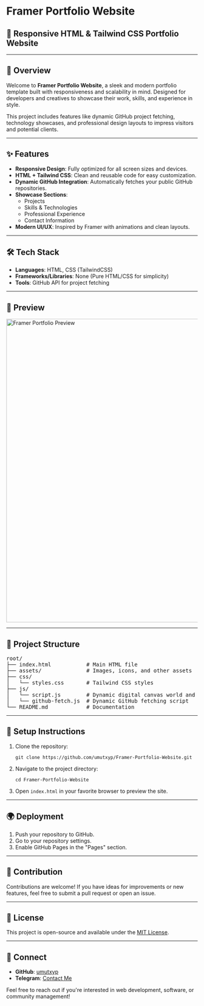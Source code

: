 <!-- Framer Portfolio Website -->

<!-- 🚀 Responsive HTML & Tailwind CSS Portfolio Website -->

<h1>Framer Portfolio Website</h1>

<h2>🚀 Responsive HTML & Tailwind CSS Portfolio Website</h2>

<hr>

<h2>🌟 Overview</h2>
<p>Welcome to <strong>Framer Portfolio Website</strong>, a sleek and modern portfolio template built with responsiveness and scalability in mind. Designed for developers and creatives to showcase their work, skills, and experience in style.</p>

<p>This project includes features like dynamic GitHub project fetching, technology showcases, and professional design layouts to impress visitors and potential clients.</p>

<hr>

<h2>✨ Features</h2>
<ul>
  <li><strong>Responsive Design</strong>: Fully optimized for all screen sizes and devices.</li>
  <li><strong>HTML + Tailwind CSS</strong>: Clean and reusable code for easy customization.</li>
  <li><strong>Dynamic GitHub Integration</strong>: Automatically fetches your public GitHub repositories.</li>
  <li><strong>Showcase Sections</strong>:
    <ul>
      <li>Projects</li>
      <li>Skills & Technologies</li>
      <li>Professional Experience</li>
      <li>Contact Information</li>
    </ul>
  </li>
  <li><strong>Modern UI/UX</strong>: Inspired by Framer with animations and clean layouts.</li>
</ul>

<hr>

<h2>🛠️ Tech Stack</h2>
<ul>
  <li><strong>Languages</strong>: HTML, CSS (TailwindCSS)</li>
  <li><strong>Frameworks/Libraries</strong>: None (Pure HTML/CSS for simplicity)</li>
  <li><strong>Tools</strong>: GitHub API for project fetching</li>
</ul>

<hr>

<h2>📸 Preview</h2>
<img src="https://i.hizliresim.com/my6n22q.gif" alt="Framer Portfolio Preview" width="800" />
<hr>

<h2>📂 Project Structure</h2>
<pre>
root/
├── index.html           # Main HTML file
├── assets/              # Images, icons, and other assets
├── css/
│   └── styles.css       # Tailwind CSS styles
├── js/
│   └── script.js        # Dynamic digital canvas world and menu fetching script
│   └── github-fetch.js  # Dynamic GitHub fetching script
└── README.md            # Documentation
</pre>

<hr>

<h2>🔧 Setup Instructions</h2>
<ol>
  <li>Clone the repository:
    <pre><code>git clone https://github.com/umutxyp/Framer-Portfolio-Website.git</code></pre>
  </li>
  <li>Navigate to the project directory:
    <pre><code>cd Framer-Portfolio-Website</code></pre>
  </li>
  <li>Open <code>index.html</code> in your favorite browser to preview the site.</li>
</ol>

<hr>

<h2>🌍 Deployment</h2>
<ol>
  <li>Push your repository to GitHub.</li>
  <li>Go to your repository settings.</li>
  <li>Enable GitHub Pages in the "Pages" section.</li>
</ol>

<hr>

<h2>🤝 Contribution</h2>
<p>Contributions are welcome! If you have ideas for improvements or new features, feel free to submit a pull request or open an issue.</p>

<hr>

<h2>📝 License</h2>
<p>This project is open-source and available under the <a href="LICENSE">MIT License</a>.</p>

<hr>

<h2>🌟 Connect</h2>
<ul>
  <li><strong>GitHub</strong>: <a href="https://github.com/umutxyp">umutxyp</a></li>
  <li><strong>Telegram</strong>: <a href="https://t.me/umutxyp">Contact Me</a></li>
</ul>

<p>Feel free to reach out if you're interested in web development, software, or community management!</p>

